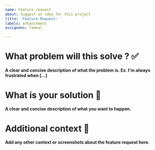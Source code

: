 ```yaml
---
name: Feature request
about: Suggest an idea for this project
title: 'Feature Request: '
labels: enhancement
assignees: fameal

---
```


# What problem will this solve ? ✅
**A clear and concise description of what the problem is. Ex. I'm always frustrated when [...]**

# What is your solution 🔧
**A clear and concise description of what you want to happen.**

# Additional context 📝
**Add any other context or screenshots about the feature request here.**

